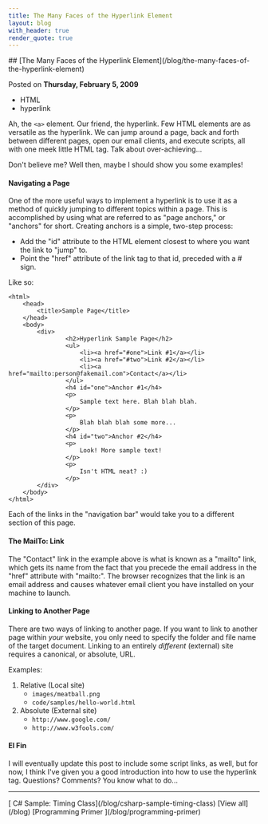 ```yaml
---
title: The Many Faces of the Hyperlink Element
layout: blog
with_header: true
render_quote: true
---
```


<div class="post-title" markdown="1">
## [The Many Faces of the Hyperlink Element](/blog/the-many-faces-of-the-hyperlink-element)

Posted on **Thursday, February 5, 2009**
</div>

<ul class="post-tags-list">
<li><span class="badge badge-success p-2">HTML</span></li>
<li><span class="badge badge-success p-2">hyperlink</span></li>
</ul>

Ah, the `<a>` element. Our friend, the hyperlink. Few HTML elements are as versatile as the hyperlink. We can jump around a page, back and forth between different pages, open our email clients, and execute scripts, all with one meek little HTML tag. Talk about over-achieving...

Don't believe me? Well then, maybe I should show you some examples!

#### Navigating a Page

One of the more useful ways to implement a hyperlink is to use it as a method of quickly jumping to different topics within a page. This is accomplished by using what are referred to as "page anchors," or "anchors" for short. Creating anchors is a simple, two-step process:

- Add the "id" attribute to the HTML element closest to where you want the link to "jump" to.
- Point the "href" attribute of the link tag to that id, preceded with a # sign.

Like so:

```markup
<html>
	<head>
		<title>Sample Page</title>
	</head>
	<body>
		<div>
				<h2>Hyperlink Sample Page</h2>
				<ul>
					<li><a href="#one">Link #1</a></li>
					<li><a href="#two">Link #2</a></li>
					<li><a href="mailto:person@fakemail.com">Contact</a></li>
				</ul>
				<h4 id="one">Anchor #1</h4>
				<p>
					Sample text here. Blah blah blah.
				</p>
				<p>
					Blah blah blah some more...
				</p>
				<h4 id="two">Anchor #2</h4>
				<p>
					Look! More sample text!
				</p>
				<p>
					Isn't HTML neat? :)
				</p>
		</div>
	</body>
</html>
```

Each of the links in the "navigation bar" would take you to a different section of this page.

#### The MailTo: Link

The "Contact" link in the example above is what is known as a "mailto" link, which gets its name from the fact that you precede the email address in the "href" attribute with "mailto:". The browser recognizes that the link is an email address and causes whatever email client you have installed on your machine to launch.

#### Linking to Another Page

There are two ways of linking to another page. If you want to link to another page within _your_ website, you only need to specify the folder and file name of the target document. Linking to an entirely _different_ (external) site requires a canonical, or absolute, URL.

Examples:

1. Relative (Local site)
	- `images/meatball.png`
	- `code/samples/hello-world.html`
2. Absolute (External site)
	- `http://www.google.com/`
	- `http://www.w3fools.com/`

#### El Fin

I will eventually update this post to include some script links, as well, but for now, I think I've given you a good introduction into how to use the hyperlink tag. Questions? Comments? You know what to do...

---

<div class="blog-pager" markdown="1">
[<i class="fas fa-chevron-left"></i> C# Sample: Timing Class](/blog/csharp-sample-timing-class)
[View all](/blog)
[Programming Primer <i class="fas fa-chevron-right"></i>](/blog/programming-primer)
</div>

